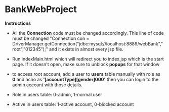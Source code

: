 # BankWebProject

**Instructions**

- All the **Connection** code must be changed accordingly.
  This line of code must be changed "Connection con =                    DriverManager.getConnection("jdbc:mysql://localhost:8889/webBank","root","012345");"
  and it exists in almost every jsp file.

- Run indexMain.html which will redirect you to index.jsp which is the start page.
  If it doesn't open, make sure to unblock **popups** for that window
- to access root account, add a user to **users** table manually with role as **0** 
  and acno as **'[accountType][gender]000'** then you can login to the admin account 
  with those details.
  
- Role in users table: 0-admin, 1-normal user
- Active in users table: 1-active account, 0-blocked account
